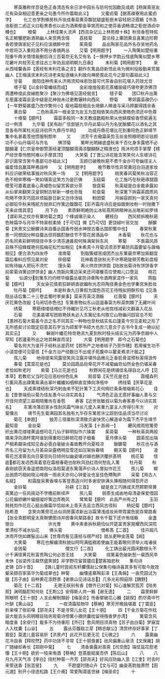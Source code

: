 <!-- { "loadSidebar": true } -->
　　寒英雅称伴吾徒色正香清态有余日涉中园长与防何忧因数反成疏【杨巽斋宻友花有朶朶相迎意更亲之句愚今所作葢取此义】
　　又蜜卣菊【据髙疎寮用此蜜卣字】
　　化工也学割蜂房秋卉妆成春蘂黄芬馥犹疑盛秬鬯未容轻把泛霞觞【书洛诰秬鬯二卣正义曰秬黒黍也以此为酒煮郁金草筑而和之使芬香调畅谓之秬鬯酒卣中樽也】
　　橙菊
　　上林佳果乆流声【西京杂记云上林苑橙十株】秋径香苞特假名正赖蟹肥新酒熟幽人来赏两含情
　　荔枝菊
　　莫论枝上粟团黄且喜篱边珍颗香若使唐家妃子见料应误摘醉中尝
　　茱萸菊
　　品出陶家花品外名存吴地药名中若将泛入重阳酒不用分香摘两丛
　　艾菊【明用题字】
　　一入陶篱如楚俗重阳重午两关情惜哉删后诗三百菊奈无名艾有名【一换押乡字韵云怪底陶篱似楚乡寒花暑叶共枝芳无求往古三年効且挹明朝九日香】
　　末利菊【明用题字】
　　来从西域馨香异【莲经有末利花香之言】翻作东篱品目新悟此肯为微利役殷勤来赏属幽人【王梅溪求末利花诗老来耻逐蝇头利故向禅房覔此花今之鄙句葢祖此义】
　　甘菊
　　南阳佳种传来乆济用须知味若饴苗可代茶香自别花堪入药效尤竒
　　塔子菊【以金铃菊蟠结而成】
　　金彩煌煌般若花髙蟠层级巧堪夸更添佛顶周遭种成此良縁胜聚沙【聚沙为佛塔见莲经偈言】
　　毬子菊
　　团□秋卉出篱东惹露凌霜衮衮中疑是花神抛未过更教辗转向西风
　　野菊
　　寒郊露蘂疎仍小【一年野菊甚盛乃改作繁何小】瘦地霜枝细且长境僻人稀谁与采马蹄赢得践余香
　　黄白菊
　　二色秋英并一根金宜为友玉为昆相依笑向西风里皓色须还中色尊
　　十様菊【臆吟】
　　霜蘂多般同一本天教成数殿秋荣从他蛱蝶偷香惯偷遍无过一例清
　　九华菊【吴有赵广信尝链九华丹此菊以丹为名犹酴醾花以酒名之其意各有所寓杜光庭诗初开九鼎丹华熟】
　　功成丹鼎花堪比花到重阳色正鲜靖节集中名甚着羡他惯服制颓年
　　又
　　流芳千古傲霜英剪玉丝金照眼明若论驻颜功不小仙丹端可与齐名
　　佛顶菊
　　篱畔光明縁底盛秋来千百化身多露栖不必醍醐灌【仁宗皇帝御赞莲经灌顶醍醐滴滴凉醍醐酥之精液也】雨沐何烦手掌摩【楞严经世尊怜愍阿难以手摩其顶】
　　大笑菊【丁晋公诗花能含笑笑何人东坡诗花非识面常含笑今愚鄙句亦祖此义】
　　玉颜已破晚秋葩不费千金亦可夸幽径主人偏爱惜且赢耳畔弗諠哗
　　又【明用题字】
　　晚节敷华性异常黄冠白羽道家妆料应识破荣枯事独对秋风笑一场
　　又【明用题字】
　　桃笑春风菊笑秋冶容正色不相侔寒梅一笑如堪索这笑方为是匹俦
　　玉瓯菊
　　化工施巧在秋葩琢就圆模莹可嘉着底香心真蜡色似留赏客欲分茶
　　银盘菊
　　秋英疑是白金裁承露如从仙掌来翻笑汉皇铜制古斩新一様也竒哉
　　轮盘菊
　　秋深篱下拆霜英圆质风吹飏不停天巧固非烦扁斵日新又岂待汤铭
　　粉团菊
　　月姊容颜别一家天真何必御铅华秋来残腻方抛弃幻作篱边馥馥花【彭齐霜月诗应是姮娥剩妆粉一时抛撒下天来此借其意】
　　月下白
　　素质鲜明絶防尘冰轮髙照转精神丛丛皓彩如罗绮【谓彩帛之纹亦有粟地菊之类】个様诚堪示染人
　　纒枝白
　　西风顿拆晚秋葩色映霜华与月华不特翠枝柔猗【于可切】傩【乃可切】更饶緑叶宻交加
　　酴醾菊【宋景文公酴醾诗来自蚕丛国香传弱水神按古蚕丛国即蜀中也】
　　春架秋篱景一同想因分种自蚕丛但将酩酊酬佳节不管花居酒品中
　　木香菊
　　秋花也与药名同素彩鲜明晓径中多少清芬通鼻观何殊满架拆东风
　　寒菊
　　不畏霜风质自殊不招蜂蝶艳何孤梅花松竹如相见【朱希真十月菊词须添罗幕防风霜要留与疎梅相见】便合添为四友呼
　　淮南菊
　　割脂簇蜡宻成团杰出东篱最奈寒加紫翻宜霜后看料应惯见属刘安
　　徘徊菊
　　花神着意驻秋光不许寒葩陡顿芳敷彩盘桓如有待幽人把玩不须忙
　　馒头菊
　　离火供炊饼饼圆【陆放翁菊诗有饼饼香字前辈菊诗篱边饼饼金】幽人饱翫向篱边采来还问堪餐否应使痴儿口堕涏
　　桃花菊
　　仙源分到篱东灼灼秾华缀露丛崔防诗章陶令酒两家混作一家风
　　燕脂菊【臆吟】
　　天女染花情若狂鲜妍直欲媚秋光忍将陶径黄金色也学秦宫朱脸妆
　　牡丹菊【臆吟】
　　本是秋香九日黄假为国色百花王待残拟把酥煎啗【见渔隠丛话后集二十三卷孟蜀时李昊事】莫采芳英泛酒觞
　　红薇菊【臆吟】
　　天厌花黄色改殷【乌闲切赤色也】东篱景物似东山逗遛春蘂为秋蘂荆棘了无藏叶间
　　绣菊
　　寒葩缕缕结缃红不待纎针见巧工秋老从他宫线减彩文翻喜入花丛
　　石菊
　　花美虽堪写团扇艳妖未必入东篱纪名何取它山物徧问园官总不知【愚辨石菊大菊虽今古之名不同其实一种物也至秋结实名曰蘧麦今穷见麦粒之形了无所惑矣讨论既定窃意其石字当为硕案字书硕大也庶几意合于古书今复成一絶以纪其实云】
　　又
　　榦弱叶纎花特竒艳浓九夏到秋时枝头结实元为药争奈越中人罕知【若蘧麦所出之地其榦直而坚】
　　大菊【明用题字　即今之石菊也】
　　菊名何大为谁开子结秋丛是药材【若所产之地者结子乃至作穗】若用催生功不小请尝便可见婴孩【千金方治产经数日不出或子死腹中以瞿麦煮浓汁服之】
　　孩儿菊
　　地母提来风露径笑风泣露并堪怜品微元乏香肌骨滥预秋英得浪传
　　春菊【蒿菜花是也】
　　莫论园蔬品目卑花开不减菊幽竒灿然金色仍堪采春老恰如秋老时
　　紫菊【马兰花是也】
　　秋野闲花是绣铺佳名得自北人呼【见本草】若教尼父当时见应恶纷纷色乱朱
　　观音菊【天竺花是也】
　　霞幢森列引薰风髙出疎篱紫满丛翠叶纎纎如细柳直宜挿向净瓶中
　　绣线菊【厌草花是也】
　　天成素缕结秋深巧刺由来不犯针篱下工夫何绚烂条条绾缀紫花心
　　佳友【昔曽端伯以菊为佳友愚今以诗实其名】
　　气清色正品尤髙好事幽人善与交开径何须望三益相陪雅尚在香苞
　　寿客【近世张敏叔以菊为寿客愚今以诗实其名】
　　东篱冷落旧家乡性耐风霜气味长几度入来重九宴主人传得引年方
　　对菊懐古
　　靖节先生菊满园其名独有九华存东篱若许尘踪到佳品须当尽讨论
　　菊花【单题】
　　独芳三径属秋深清致贞姿快赏心解道卓为霜下杰平生靖节最知音
　　金丝菊　　　　　　　　　冯发藻【十首阙一】
　　纒风绾雨短篱旁织出黄花缕缕黄遥想司花几仙子鲜明拟作六铢裳
　　茱萸菊
　　一种秋英具两般摘来浮向酒杯寛阿谁到得重阳日醉把花枝子细看
　　夏月佛头菊
　　圆英现出端严相素瓣染成知见香必竟白毫破炎毒故教开向夏畦凉
　　酴醾菊
　　秋花也与酒齐名三月留为九月英朶朶露栖明亚雪还如压架拆春晴
　　朝天菊【臆吟】
　　凌霄花岂凌霄去向日葵空向日倾何似幽姿堪对越也酬洪覆拱髙明
　　桃花菊
　　怪底都花发迟西真着意在霜枝春葩也耐秋风劲红雨何愁乱入篱
　　牡丹菊
　　秋香刚欲窃天香遥想南阳似洛阳莫道东篱蔼声价诗人曽拟作花王
　　孩儿菊
　　穉丛弱质巧相如晓沁啼痕一雨余天亦何心钟爱汝也呈佳色殢陶庐
　　采菊【用古人名赋】
　　和霜旋采黄香嗅与客登髙适兴时多谢安排满头挿相随何得怨开迟
　　金铃菊　　　　　　　　　孙耕【三首】
　　疑是良工巧铸成天然颗颗带黄英篱边一任风摇动不学檐前断续声
　　孩儿菊
　　弱质生成由地母清姿保爱借园公花偏娇嫩叶偏细凝竚篱边弄晩风
　　鹭鸶菊【臆吟　此品严州有之】
　　玉羽毵毵剪作花花心挺出傲霜华恰如未上青天去且立西风古径斜
　　杨妃菊【臆吟】　　　　　　　　陆希澄
　　含笑向篱旁花丛似洞房露浓新出浴霜薄浅成妆尚带霓裳色犹存辇路香【张全真题明皇太真聨镳图诗并辔春风辇路香】故令千载下还许侑瑶觞
　　金盏银台　　　　　　　　许光曽
　　黄中素表拆秋葩恰似开筵富贵家晃耀西风深院里清标不减水仙花
　　佛头菊　　　　　　　　　僧希髙【二首】
　　佳卉超凡沐雨开恍如螺髻出山来【世尊肉髻见莲经与楞严经】就丛更种金莲菊【阙】
　　大笑菊
　　寒花也解媚清秋貌似呵呵满槛稠若使幽王能着眼何须举火戏诸侯
　　金钱菊　　　　　　　　　僧文行【二首】
　　化工铸出最光圆闲数枝头不计千满径黄花秋富贵陶公何必苦无钱
　　大笑菊
　　绕篱喜色破新愁一粲西风卒未休【谷梁传注粲然盛笑貌】非学野花留寳靥应楚客独悲秋
　　集句诗　　　　　　　　　　　史铸【四十首】
　　【铸儿童时尝阅东轩臞儒赵公保集句梅诗喜其多有可取今故效颦采撷百家英华为菊成章也】种菊
　　幽懐逺慕陶彭泽【王禹偁】一亩荒园试为鉏【苏子由】自种黄花添野景【谢景山见诗话总】几多光彩照庭除【魏野】
　　菊花【十二首】
　　无艳无妖别有香【僧齐已对菊】知心谁解赏孤芳【陆务观】渊明酩酊知何处【王荆公】安得斯人共一觞【谢无逸】
　　二
　　霜里鲜鲜照眼明【王十朋】人言此解制頽龄【梅圣俞】怜香擘破花心齅【姚揆】酌尽斋中竹叶缾【黄山谷】
　　三
　　一夜清霜殒物华【蔡柟】寒芳开晩独堪嘉【丁寳臣】折来嗅了依前嗅【邵尧夫】不是寻常儿女花【王十朋】
　　四【千金方菊花作枕袋大能去头风明眼目陆务观菊诗傍篱小摘供囊枕留得残香梦亦清】
　　篱菊含风暗度香【余安行】栽多不为待重阳【齐已】愈风明目须真物【苏子由白菊】梦寐宜人入枕囊【山谷】
　　五
　　露丛芬馥敌兰芽【韩忠献公】清赏终存好事家【丁寳臣】莫遣儿童容易折【洪景卢】此花开后更无花【元微之】
　　六
　　露裛幽花冷自香【释皎然】药中功效不寻常【王十朋食姜】祛风偏重山泉渍【文保雍】胡广随縁却寿长【郑刚中菊】
　　七
　　清香裛露对髙斋【司空图】端仗兹花慰老懐【王十眀】欲折一枝来侑酒【蔡柟】登髙能赋属吾侪【陈后山】
　　八
　　八月九月天气凉【李白】绕栏种菊一齐芳【邵尧夫】好风应防幽人意【江奎】时去时来管送香【张芸叟】
　　九
　　不趂盛时随众卉【文与可】幽姿髙韵独萧然【田元邈】别开小径连松路【王介甫】常爱陶潜逺世縁【梅圣俞】
　　十
